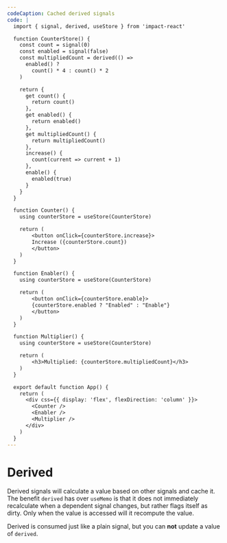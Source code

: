 ```yaml
---
codeCaption: Cached derived signals
code: |
  import { signal, derived, useStore } from 'impact-react'

  function CounterStore() {
    const count = signal(0)
    const enabled = signal(false)
    const multipliedCount = derived(() =>
      enabled() ?
        count() * 4 : count() * 2
    )

    return {
      get count() {
        return count()
      },
      get enabled() {
        return enabled()
      },
      get multipliedCount() {
        return multipliedCount()
      },
      increase() {
        count(current => current + 1)
      },
      enable() {
        enabled(true)
      }
    }
  }

  function Counter() {
    using counterStore = useStore(CounterStore)

    return (
        <button onClick={counterStore.increase}>
        Increase ({counterStore.count})
        </button>  
    )
  }

  function Enabler() {
    using counterStore = useStore(CounterStore)

    return (
        <button onClick={counterStore.enable}>
        {counterStore.enabled ? "Enabled" : "Enable"}
        </button>
    )
  }

  function Multiplier() {
    using counterStore = useStore(CounterStore)

    return (
        <h3>Multiplied: {counterStore.multipliedCount}</h3>
    )
  }

  export default function App() {
    return (
      <div css={{ display: 'flex', flexDirection: 'column' }}>
        <Counter />
        <Enabler />
        <Multiplier />
      </div>
    )
  }
---
```


# Derived

<ClientOnly>
  <Playground />
</ClientOnly>

Derived signals will calculate a value based on other signals and cache it. The benefit `derived` has over `useMemo` is that it does not immediately recalculate when a dependent signal changes, but rather flags itself as dirty. Only when the value is accessed will it recompute the value.

Derived is consumed just like a plain signal, but you can **not** update a value of `derived`.
